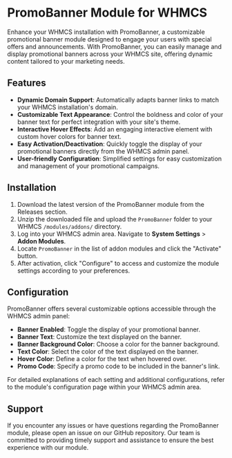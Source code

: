 # PromoBanner Module for WHMCS

Enhance your WHMCS installation with PromoBanner, a customizable promotional banner module designed to engage your users with special offers and announcements. With PromoBanner, you can easily manage and display promotional banners across your WHMCS site, offering dynamic content tailored to your marketing needs.

## Features

- **Dynamic Domain Support**: Automatically adapts banner links to match your WHMCS installation's domain.
- **Customizable Text Appearance**: Control the boldness and color of your banner text for perfect integration with your site's theme.
- **Interactive Hover Effects**: Add an engaging interactive element with custom hover colors for banner text.
- **Easy Activation/Deactivation**: Quickly toggle the display of your promotional banners directly from the WHMCS admin panel.
- **User-friendly Configuration**: Simplified settings for easy customization and management of your promotional campaigns.

## Installation

1. Download the latest version of the PromoBanner module from the Releases section.
2. Unzip the downloaded file and upload the `PromoBanner` folder to your WHMCS `/modules/addons/` directory.
3. Log into your WHMCS admin area. Navigate to **System Settings** > **Addon Modules**.
4. Locate `PromoBanner` in the list of addon modules and click the "Activate" button.
5. After activation, click "Configure" to access and customize the module settings according to your preferences.

## Configuration

PromoBanner offers several customizable options accessible through the WHMCS admin panel:

- **Banner Enabled**: Toggle the display of your promotional banner.
- **Banner Text**: Customize the text displayed on the banner.
- **Banner Background Color**: Choose a color for the banner background.
- **Text Color**: Select the color of the text displayed on the banner.
- **Hover Color**: Define a color for the text when hovered over.
- **Promo Code**: Specify a promo code to be included in the banner's link.

For detailed explanations of each setting and additional configurations, refer to the module's configuration page within your WHMCS admin area.

## Support

If you encounter any issues or have questions regarding the PromoBanner module, please open an issue on our GitHub repository. Our team is committed to providing timely support and assistance to ensure the best experience with our module.
